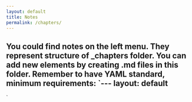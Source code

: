 ```yaml
---
layout: default
title: Notes
permalink: /chapters/
---
```


You could find notes on the left menu.
They represent structure of _chapters folder.
You can add new elements by creating .md files in this folder.
Remember to have YAML standard, minimum requirements:
`---
layout: default
---
`
